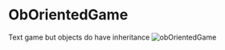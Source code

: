 # ObOrientedGame
Text game but objects do have inheritance
![obOrientedGame](https://github.com/Mikedweb/ObOrientedGame/assets/42615032/e8c18d37-791a-49c4-b17b-82b9329948ba)
